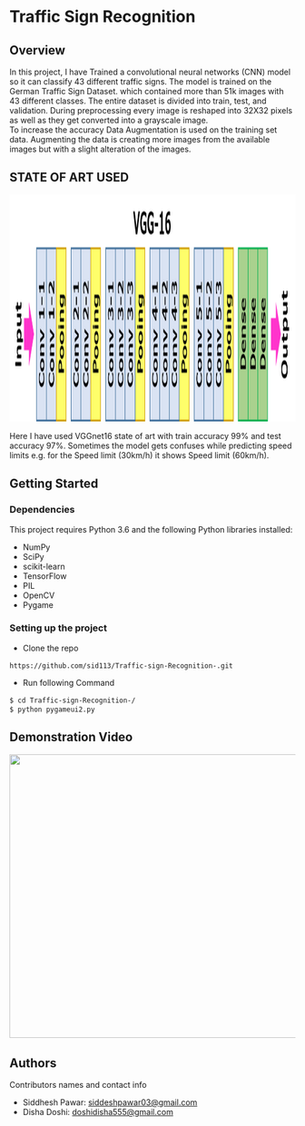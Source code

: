 # Traffic Sign Recognition 
## Overview
In this project, I have Trained a convolutional neural networks (CNN) model so it can classify 43 different traffic signs. 
The model is trained on the German Traffic Sign Dataset. which contained more than 51k images with 43 different classes. The entire dataset is divided into train, test, and validation.  During preprocessing every image is reshaped into 32X32 pixels as well as they get converted into a grayscale image. <br>
To increase the accuracy Data Augmentation is used on the training set data. Augmenting the data is creating more images from the available images but with a slight alteration of the images.

## STATE OF ART USED

<img src="https://github.com/sid113/Traffic-sign-Recognition-/blob/master/demo/vgg16.png" width="700" height="400" />

Here I have used VGGnet16 state of art with train accuracy 99% and test accuracy 97%. Sometimes the model gets confuses while predicting speed limits e.g. for the Speed limit (30km/h) it shows Speed limit (60km/h).

## Getting Started

### Dependencies
This project requires Python 3.6 and the following Python libraries installed:

* NumPy
* SciPy
* scikit-learn
* TensorFlow
* PIL
* OpenCV
* Pygame 

### Setting up the project 
* Clone the repo
```
https://github.com/sid113/Traffic-sign-Recognition-.git
```
* Run following Command 
```
$ cd Traffic-sign-Recognition-/
$ python pygameui2.py
```
## Demonstration Video
<img src="https://github.com/sid113/Traffic-sign-Recognition-/blob/master/demo/demo%20video.gif" width="800" height="500" />

## Authors

Contributors names and contact info

* Siddhesh Pawar:&nbsp;siddeshpawar03@gmail.com <br>
* Disha Doshi:&nbsp;doshidisha555@gmail.com
